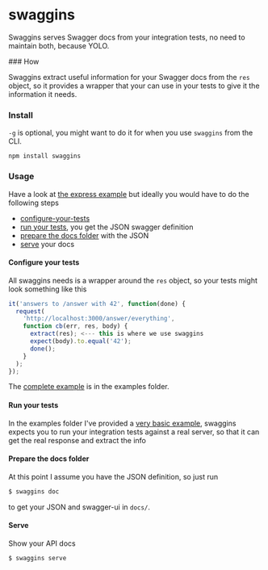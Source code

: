 # swaggins

Swaggins serves Swagger docs from your integration tests, no need to maintain both, because YOLO.

### How

Swaggins extract useful information for your Swagger docs from the
`res` object, so it provides a wrapper that your can use in your
tests to give it the information it needs.

### Install

`-g` is optional, you might want to do it for when you
use `swaggins` from the CLI.

`npm install swaggins`

### Usage

Have a look at [the express example](https://github.com/lazywithclass/swaggins/tree/master/examples/express)
but ideally you would have to do the following steps

 * [configure-your-tests](#configure-your-tests)
 * [run your tests](#run-your-tests), you get the JSON swagger definition
 * [prepare the docs folder](#prepare-the-docs-folder) with the JSON
 * [serve](#serve) your docs

#### Configure your tests

All swaggins needs is a wrapper around the `res` object, so your
tests might look something like this

```javascript
it('answers to /answer with 42', function(done) {
  request(
    'http://localhost:3000/answer/everything',
    function cb(err, res, body) {
      extract(res); <--- this is where we use swaggins
      expect(body).to.equal('42');
      done();
    }
  );
});
```

The [complete example](https://github.com/lazywithclass/swaggins/blob/master/examples/express/test.js) is in the examples folder.

#### Run your tests

In the examples folder I've provided a [very basic example](https://github.com/lazywithclass/swaggins/blob/master/examples/express/run-me.sh),
swaggins expects you to run your integration tests against
a real server, so that it can get the real response and extract the info

#### Prepare the docs folder

At this point I assume you have the JSON definition, so just run

```bash
$ swaggins doc
```

to get your JSON and swagger-ui in `docs/`.

#### Serve

Show your API docs

```bash
$ swaggins serve
```
